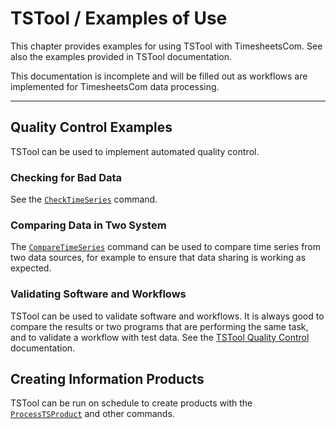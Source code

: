 # TSTool / Examples of Use #

This chapter provides examples for using TSTool with TimesheetsCom.
See also the examples provided in TSTool documentation.

This documentation is incomplete and will be filled out as
workflows are implemented for TimesheetsCom data processing.

-------------

## Quality Control Examples ##

TSTool can be used to implement automated quality control.

### Checking for Bad Data ###

See the
[`CheckTimeSeries`](https://opencdss.state.co.us/tstool/latest/doc-user/command-ref/CheckTimeSeries/CheckTimeSeries/) command.

### Comparing Data in Two System ###

The
[`CompareTimeSeries`](https://opencdss.state.co.us/tstool/latest/doc-user/command-ref/CompareTimeSeries/CompareTimeSeries/)
command can be used to compare time series from two data sources,
for example to ensure that data sharing is working as expected.

### Validating Software and Workflows ###

TSTool can be used to validate software and workflows.
It is always good to compare the results or two programs that are performing the same task,
and to validate a workflow with test data.
See the [TSTool Quality Control](https://opencdss.state.co.us/tstool/latest/doc-user/quality-control/quality-control/) documentation.

## Creating Information Products ##

TSTool can be run on schedule to create products with the
[`ProcessTSProduct`](https://opencdss.state.co.us/tstool/latest/doc-user/command-ref/ProcessTSProduct/ProcessTSProduct/)
and other commands.
